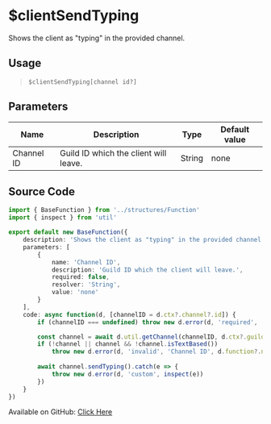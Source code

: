 # $clientSendTyping
Shows the client as "typing" in the provided channel.
## Usage
> `$clientSendTyping[channel id?]`
## Parameters
|    Name    |              Description              |  Type  | Default value |
|------------|---------------------------------------|--------|---------------|
| Channel ID | Guild ID which the client will leave. | String | none          |

## Source Code
```ts
import { BaseFunction } from '../structures/Function'
import { inspect } from 'util'

export default new BaseFunction({
    description: 'Shows the client as "typing" in the provided channel.',
    parameters: [
        {
            name: 'Channel ID',
            description: 'Guild ID which the client will leave.',
            required: false,
            resolver: 'String',
            value: 'none'
        }
    ],
    code: async function(d, [channelID = d.ctx?.channel?.id]) {
        if (channelID === undefined) throw new d.error(d, 'required', 'Channel ID', d.function?.name!)

        const channel = await d.util.getChannel(channelID, d.ctx?.guild!)
        if (!channel || channel && !channel.isTextBased())
            throw new d.error(d, 'invalid', 'Channel ID', d.function?.name!)
        
        await channel.sendTyping().catch(e => {
            throw new d.error(d, 'custom', inspect(e))
        })
    }
})
```
Available on GitHub: [Click Here](https://github.com/Cyberghxst/bdjs/blob/v1/src/functions/clientSendTyping.ts)